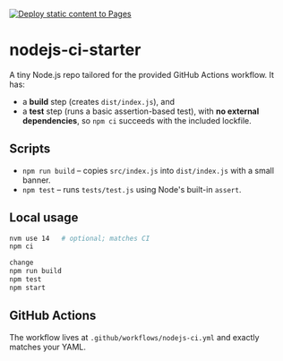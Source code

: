 [![Deploy static content to Pages](https://github.com/lostspace003/abc/actions/workflows/static.yml/badge.svg)](https://github.com/lostspace003/abc/actions/workflows/static.yml)

# nodejs-ci-starter

A tiny Node.js repo tailored for the provided GitHub Actions workflow. It has:
- a **build** step (creates `dist/index.js`), and
- a **test** step (runs a basic assertion-based test),
with **no external dependencies**, so `npm ci` succeeds with the included lockfile.

## Scripts
- `npm run build` – copies `src/index.js` into `dist/index.js` with a small banner.
- `npm test` – runs `tests/test.js` using Node's built-in `assert`.

## Local usage
```bash
nvm use 14   # optional; matches CI
npm ci

change
npm run build
npm test
npm start
```

## GitHub Actions
The workflow lives at `.github/workflows/nodejs-ci.yml` and exactly matches your YAML.
